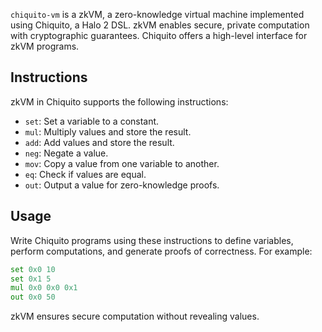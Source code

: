 `chiquito-vm` is a zkVM, a zero-knowledge virtual machine implemented using Chiquito, a Halo 2 DSL. zkVM enables secure, private computation with cryptographic guarantees. Chiquito offers a high-level interface for zkVM programs.

## Instructions

zkVM in Chiquito supports the following instructions:

- `set`: Set a variable to a constant.
- `mul`: Multiply values and store the result.
- `add`: Add values and store the result.
- `neg`: Negate a value.
- `mov`: Copy a value from one variable to another.
- `eq`: Check if values are equal.
- `out`: Output a value for zero-knowledge proofs.

## Usage

Write Chiquito programs using these instructions to define variables, perform computations, and generate proofs of correctness. For example:

```asm
set 0x0 10
set 0x1 5
mul 0x0 0x0 0x1
out 0x0 50
```

zkVM ensures secure computation without revealing values.

